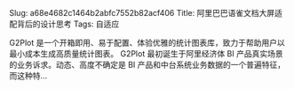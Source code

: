 Slug: a68e4682c1464b2abfc7552b82acf406
Title: 阿里巴巴语雀文档大屏适配背后的设计思考
Tags: 自适应

G2Plot 是一个开箱即用、易于配置、体验优雅的统计图表库，致力于帮助用户以最小成本生成高质量统计图表。 G2Plot 最初诞生于阿里经济体 BI 产品真实场景的业务诉求。动态、高度不确定是 BI 产品和中台系统业务数据的一个普遍特征，而这种特…
